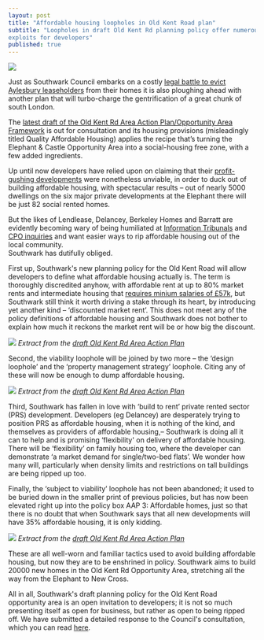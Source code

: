 ```yaml
---
layout: post
title: "Affordable housing loopholes in Old Kent Road plan"
subtitle: "Loopholes in draft Old Kent Rd planning policy offer numerous 
exploits for developers"
published: true
---
```


![](http://35percent.org/img/okrheader.png)

Just as Southwark Council embarks on a costly [legal battle to evict Aylesbury 
leaseholders](http://35percent.org/2016-10-10-aylesbury-cpo-challenge-called-in/) 
from their homes it is also ploughing ahead with another plan that will 
turbo-charge the gentrification of a great chunk of south London.

The [latest draft of the Old Kent Rd Area Action Plan/Opportunity Area 
Framework](http://www.southwark.gov.uk/downloads/download/4596/old_kent_road_area_action_plan) 
is out for consultation and its housing provisions (misleadingly titled Quality 
Affordable Housing) applies the recipe that’s turning the Elephant & Castle 
Opportunity Area into a social-housing free zone, with a few added ingredients.

Up until now developers have relied upon on claiming that their [profit-gushing 
developments](http://www.ourcity.london/issues/viability/house_builders_profits/) were nonetheless unviable, in order to duck out of building affordable 
housing, with spectacular results – out of nearly 5000 dwellings on the six 
major private developments at the Elephant there will be just 82 social rented 
homes.

But the likes of Lendlease, Delancey, Berkeley Homes and Barratt are evidently 
becoming wary of being humiliated at [Information 
Tribunals](http://35percent.org/2015-06-25-heygate-viability-assessment-finally-revealed/) 
and [CPO 
inquiries](http://35percent.org/2016-09-18-aylesbury-compulsory-purchase-order-rejected/) 
and want easier ways to rip affordable housing out of the local community.  
Southwark has dutifully obliged.

First up, Southwark's new planning policy for the Old Kent Road will allow 
developers to define what affordable housing actually is. The term is 
thoroughly discredited anyhow, with affordable rent at up to 80% market rents 
and intermediate housing that [requires minium salaries of 
£57k](http://crappistmartin.github.io/images/LQPriceList.pdf), but Southwark 
still think it worth driving a stake through its heart, by introducing yet 
another kind – ‘discounted market rent’. This does not meet any of the policy 
definitions of affordable housing and Southwark does not bother to explain how 
much it reckons the market rent will be or how big the discount.

![](http://35percent.org/img/discountedmarketrent.png)
*Extract from the [draft Old Kent Rd Area Action 
Plan](http://www.southwark.gov.uk/download/downloads/id/13714/draft_old_kent_road_area_action_plan_-_part_1)*


Second, the viability loophole will be joined by two more – the ‘design loophole’ and the ‘property management strategy’ loophole. Citing any of these will now be enough to dump affordable housing.

![](http://35percent.org/img/flexibility.png)
*Extract from the [draft Old Kent Rd Area Action 
Plan](http://www.southwark.gov.uk/download/downloads/id/13714/draft_old_kent_road_area_action_plan_-_part_1)*


Third, Southwark has fallen in love with ‘build to rent’ private rented sector (PRS) development.  Developers (eg Delancey) are desperately trying to position PRS as affordable housing, when it is nothing of the kind, and themselves as providers of affordable housing,– Southwark is doing all it can to help and is promising ‘flexibility' on delivery of affordable housing.  There will be ‘flexibility’  on family housing too,  where the developer can demonstrate ‘a market demand for single/two-bed flats’. We wonder how many will, particularly when density limits and restrictions on tall buildings are being ripped up too.

Finally, the ‘subject to viability’ loophole has not been abandoned; it used to be buried down in the smaller print of previous policies, but has now been elevated right up into the policy box AAP 3: Affordable homes, just so that there is no doubt that when Southwark says that all new developments will have 35% affordable housing, it is only kidding.

![](http://35percent.org/img/subjecttoviability.jpg)
*Extract from the [draft Old Kent Rd Area Action 
Plan](http://www.southwark.gov.uk/download/downloads/id/13714/draft_old_kent_road_area_action_plan_-_part_1)*

These are all well-worn and familiar tactics used to avoid building affordable housing, but now they are to be enshrined in policy.  Southwark aims to build 20000 new homes in the Old Kent Rd Opportunity Area, stretching all the way from the Elephant to New Cross. 

All in all, Southwark's draft planning policy for the Old Kent Road opportunity area is an open invitation to developers; it is not so much presenting itself as open for business, but rather as open to being ripped off. We have submitted a detailed response to the Council's consultation, which you can read [here](http://35percent.org/img/EANresponse_draftOKRAAP.pdf).

